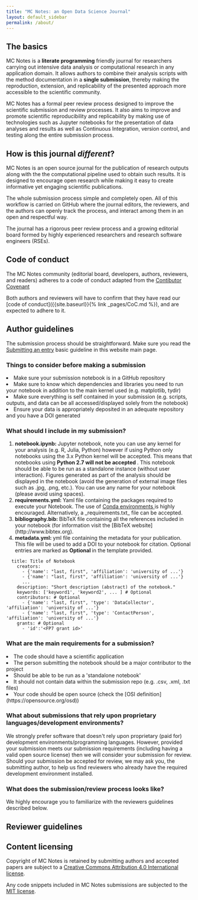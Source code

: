 ```yaml
---
title: "MC Notes: an Open Data Science Journal"
layout: default_sidebar
permalink: /about/
---
```


## The basics

MC Notes is a **literate programming** friendly journal for researchers carrying out intensive data analysis or computational research in any application domain.
It allows authors to combine their analysis scripts with the method documentation in a **single submission**, thereby making the reproduction, extension, and replicability
of the presented approach more accessible to the scientific community.

MC Notes has a formal peer review process designed to improve the scientific
submission and review processes.
It also aims to improve and promote scientific reproducibility and replicability
by making use of technologies such as Jupyter notebooks for the presentation
of data analyses and results as well as Continuous Integration, version control, and
testing along the entire submission process.

## How is this journal _different_?

MC Notes is an open source journal for the publication of research outputs
along with the the computational pipeline used to obtain such results. It is
designed to encourage open research while making it easy to create informative yet engaging
scientific publications.

The whole submission process simple and completely open. All of this workflow
is carried on GitHub where the journal editors, the reviewers, and the authors can openly track the process, and interact among them in an open and respectful way.

The journal has a rigorous peer review process and a growing editorial board formed by highly experienced researchers and research software engineers (RSEs).

## Code of conduct
The MC Notes community (editorial board, developers, authors, reviewers, and readers) adheres to a code of conduct adapted from the [Contibutor Covenant](http://contributor-covenant.org)

Both authors and reviewers will have to confirm that they have read our [code of conduct]({{site.baseurl}}{% link _pages/CoC.md %}),
and are expected to adhere to it.


## Author guidelines
The submission process should be straightforward. Make sure you read the [Submitting an entry]({{site.baseurl}}) basic guideline in this website main page.

### Things to consider before making a submission

  <li> Make sure your submission notebook is in a GitHub repository </li>
  <li>  Make sure to know which dependencies and libraries you need to run your notebook in addition to the main kernel used (e.g. matplotlib, tydir)</li>
  <li> Make sure everything is self contained in your submission (e.g. scripts, outputs, and data can be all accessed/displayed solely from the notebook) </li>
  <li>  Ensure your data is appropriately deposited in an adequate repository and you have a DOI generated </li>


### What should I include in my submission?

<ol>
  <li> <strong> notebook.ipynb: </strong> Jupyter notebook, note you can use any kernel for your analysis (e.g. R, Julia, Python) however if using Python only notebooks using the 3.x Python kernel will be accepted. This means that notebooks using <strong> Python 2.7 will not be accepted </strong>. This notebook should be able to be run as a standalone instance (without user interaction). Figures generated as part of the analysis should be displayed in the notebook (avoid the generation of external image files such as .jpg, .png, etc.). You can use any name for your notebook (please avoid using spaces).
  </li>

  <li> <strong> requirements.yml: </strong>  Yaml file containing the packages required to execute your Notebook.
  The use of <a href='https://conda.io/docs/using/envs.html'> Conda environments
  </a> is highly encouraged. Alternatively, a _requirements.txt_ file can be accepted.
  </li>

  <li> <strong> bibliography.bib: </strong> BibTeX file containing all the references included in your notebook (for information visit the [BibTeX website](http://www.bibtex.org).
  </li>

  <li> <strong> metadata.yml: </strong> yml file containing the metadata
  for your publication. This file will be used to add a DOI to your notebook
  for citation.
  Optional entries are marked as <strong> Optional </strong> in the template provided.
  </li>

</ol>

~~~
  title: Title of Notebook
    creators:
      - {'name': "last, first", 'affiliation': 'university of ...'}
      - {'name': "last, first", 'affiliation': 'university of ...'}
      ...
    description: "Short description (abstract) of the notebook."
    keywords: ['keyword1', 'keyword2', ... ] # Optional
    contributors: # Optional
      - {'name': "last, first", 'type': 'DataCollector', 'affiliation': 'university of ...'}
      - {'name': "last, first", 'type': 'ContactPerson', 'affiliation': 'university of ...'}
    grants: # Optional
      - 'id':'<FP7 grant id>'
~~~

### What are the main requirements for a submission?

 <li> The code should have a scientific application </li>
 <li> The person submitting the notebook should be a major contributor to the
 project </li>
 <li> Should be able to be run as a 'standalone notebook' </li>
 <li> It should not contain data within the submission repo (e.g. .csv, .xml, .txt files) </li>
 <li> Your code should be open source (check the [OSI definition](https://opensource.org/osd)) </li>


### What about submissions that rely upon proprietary languages/development environments?

We strongly prefer software that doesn't rely upon proprietary (paid for) development environments/programming languages. However, provided your submission meets our submission requirements (including having a valid open source license) then we will consider your submission for review. Should your submission be accepted for review, we may ask you, the submitting author, to help us find reviewers who already have the required development environment installed.

### What does the submission/review process looks like?
We highly encourage you to familiarize with the reviewers guidelines described below.

## Reviewer guidelines


## Content licensing
Copyright of MC Notes is retained by submitting authors and accepted papers are
subject to a [Creative Commons Attribution 4.0 International license](https://creativecommons.org/licenses/by/4.0/).

Any code snippets included in MC Notes submissions are subjected to the [MIT license](https://opensource.org/licenses/MIT).
